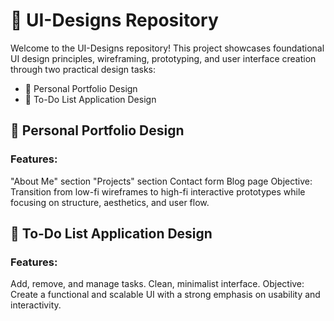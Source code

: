 # 🌟 UI-Designs Repository
Welcome to the UI-Designs repository! This project showcases foundational UI design principles, wireframing, prototyping, and user interface creation through two practical design tasks:

- 🎨 Personal Portfolio Design
- 📝 To-Do List Application Design
## 🎨 Personal Portfolio Design
### Features:
"About Me" section
"Projects" section
Contact form
Blog page
Objective: Transition from low-fi wireframes to high-fi interactive prototypes while focusing on structure, aesthetics, and user flow.

## 📝 To-Do List Application Design
### Features:
Add, remove, and manage tasks.
Clean, minimalist interface.
Objective: Create a functional and scalable UI with a strong emphasis on usability and interactivity.
